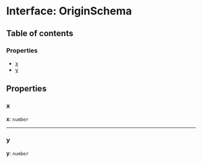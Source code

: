 # Interface: OriginSchema

## Table of contents

### Properties

* [x](/auto-docs/utils/interfaces/OriginSchema.md#x)
* [y](/auto-docs/utils/interfaces/OriginSchema.md#y)

## Properties

### x

**x**: `number`

***

### y

**y**: `number`
